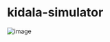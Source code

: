 # kidala-simulator

![image](https://user-images.githubusercontent.com/62758448/196880414-68bf0693-638b-418f-af38-714cece88c67.png)
